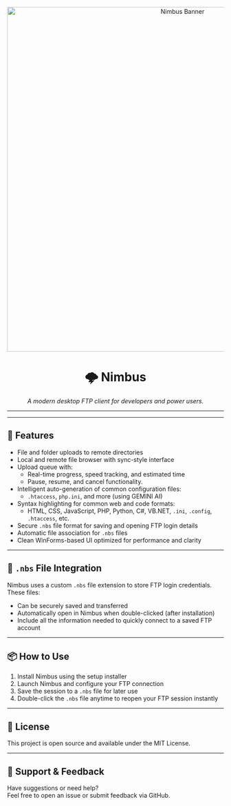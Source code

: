 <p align="center">
  <img src="![Nimbus](https://github.com/user-attachments/assets/e62fe7de-e453-44c9-b5ae-2f869cce1d9d)" alt="Nimbus Banner" width="800"/>
</p>

<h1 align="center">🌩️ Nimbus</h1>
<p align="center"><em>A modern desktop FTP client for developers and power users.</em></p>

<hr>

---

## 🚀 Features

- File and folder uploads to remote directories
- Local and remote file browser with sync-style interface
- Upload queue with:
  - Real-time progress, speed tracking, and estimated time
  - Pause, resume, and cancel functionality.
- Intelligent auto-generation of common configuration files:
  - `.htaccess`, `php.ini`, and more (using GEMINI AI)
- Syntax highlighting for common web and code formats:
  - HTML, CSS, JavaScript, PHP, Python, C#, VB.NET, `.ini`, `.config`, `.htaccess`, etc.
- Secure `.nbs` file format for saving and opening FTP login details
- Automatic file association for `.nbs` files
- Clean WinForms-based UI optimized for performance and clarity

---

## 📂 `.nbs` File Integration

Nimbus uses a custom `.nbs` file extension to store FTP login credentials. These files:

- Can be securely saved and transferred
- Automatically open in Nimbus when double-clicked (after installation)
- Include all the information needed to quickly connect to a saved FTP account

---

## 📦 How to Use

1. Install Nimbus using the setup installer
2. Launch Nimbus and configure your FTP connection
3. Save the session to a `.nbs` file for later use
4. Double-click the `.nbs` file anytime to reopen your FTP session instantly

---

## 📝 License

This project is open source and available under the MIT License.

---

## 🙋 Support & Feedback

Have suggestions or need help?  
Feel free to open an issue or submit feedback via GitHub.
